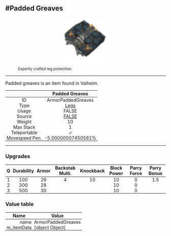 <meta property="og:title" content="Padded Greaves - MoreValheim" /><meta property="og:type" content="website" /><meta property="og:image" content="/assets/padded_greaves.png" /><meta property="og:description" content="Padded Greaves is an item found in Valheim." /><meta name="theme-color" content="#546D78"><meta name="twitter:card" content="summary_large_image">
#Padded Greaves
-------------
<style>img {width:20px;}.tb {width:150px;display: block;margin-left: auto;margin-right: auto;}</style>

<style>.md-typeset table:not([class]) th:not([align]) {min-width:unset!important;}</style>
<style>td{padding:0em 0.3em!important;text-align:center!important;border-left:.05rem solid var(--md-default-fg-color--lightest)}</style>

<style>th{padding:0.1em 0.3em!important;text-align:center!important;font-weight:bold}</style>

<style>pre{text-align:right!important}</style>
<style>table tr td:first-child {border-left: 0;};</style>

<figure><img src="/assets/padded_greaves.png" class="tb" /><figcaption><small>Expertly crafted leg protection.</small></figcaption></figure>

-------------

Padded greaves is an item found in Valheim.

|        | Padded Greaves              |
| ----------- | ------------------------------------ |
| ID |ArmorPaddedGreaves
| Type | [Legs](../../types/legs)
| Usage | FALSE<br>
| Source | [FALSE](../../items/false)
| Weight | 10 |
| Max Stack | 1 |
| Teleportable | ✓
| Movespeed Pen. | -5.00000007450581%


-------------

### Upgrades
| Q | Durability | Armor | Backstab Multi. | Knockback | Block Power | Parry Force | Parry Bonus
| - | - | - | - | - | - | - | - 
1 | 100 | 26 | 4 | 10 | 10 | 0 | 1.5 | 
 | 2 | 300 | 28 |  |  | 10 | 0 |  | 
 | 3 | 500 | 30 |  |  | 10 | 0 |  | 


### Value table
| Name | Value
| - | - |
| <div style="text-align:right">name</div> | <div style="text-align:left">ArmorPaddedGreaves</div> | 
| <div style="text-align:right">m_itemData</div> | <div style="text-align:left">[object Object]</div> | 